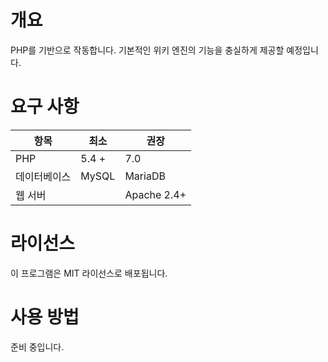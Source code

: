# 개요
PHP를 기반으로 작동합니다.
기본적인 위키 엔진의 기능을 충실하게 제공할 예정입니다.

# 요구 사항
항목 | 최소 | 권장 |
---- | ---- | ---- |
PHP | 5.4 + | 7.0 |
데이터베이스 | MySQL | MariaDB |
웹 서버 |  | Apache 2.4+ |

# 라이선스
이 프로그램은 MIT 라이선스로 배포됩니다.

# 사용 방법
준비 중입니다.
